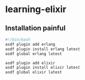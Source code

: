 # learning-elixir

## Installation painful 
```bash
#!/bin/bash
asdf plugin add erlang
asdf plugin install erlang latest
asdf global erlang latest

asdf plugin add elixir
asdf plugin install elixir latest
asdf global elixir latest
```
